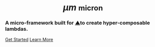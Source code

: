 <p align="center">
  <!-- <img src="docs/logo.png" alt="Logo" width="250" height="250"> -->
<h1 align="center">
  <strong><em>μm</em></strong>
  <small>micron</small>
</h1>

<h3>A micro-framework built for <a href="https://vercel.com">▲</a>to create hyper-composable lambdas.</h3>

<!-- <a href="" style="border-radius: 50%; border: 3px solid black; padding: 5px 10px;">Learn More</a> -->

[Get Started](getting-started.md)
[Learn More](introduction.md)
